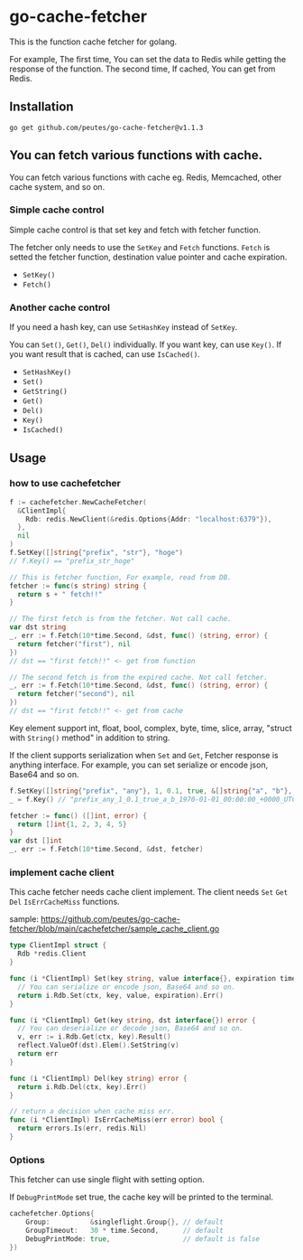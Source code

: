 # go-cache-fetcher

This is the function cache fetcher for golang.

For example, The first time, You can set the data to Redis while getting the response of the function.
The second time, If cached, You can get from Redis.


## Installation

```
go get github.com/peutes/go-cache-fetcher@v1.1.3
```

## You can fetch various functions with cache.

You can fetch various functions with cache eg. Redis, Memcached, other cache system, and so on.

### Simple cache control

Simple cache control is that set key and fetch with fetcher function.

The fetcher only needs to use the `SetKey` and `Fetch` functions.
`Fetch` is setted the fetcher function, destination value pointer and cache expiration.  

- `SetKey()`
- `Fetch()`

### Another cache control
If you need a hash key, can use `SetHashKey` instead of `SetKey`.

You can `Set()`, `Get()`, `Del()` individually. If you want key, can use `Key()`. If you want result that is cached, can use `IsCached()`.

- `SetHashKey()`
- `Set()`
- `GetString()`
- `Get()`
- `Del()`
- `Key()`
- `IsCached()`


## Usage

### how to use cachefetcher

```go
f := cachefetcher.NewCacheFetcher(
  &ClientImpl{
    Rdb: redis.NewClient(&redis.Options{Addr: "localhost:6379"}),
  },
  nil
)
f.SetKey([]string{"prefix", "str"}, "hoge")
// f.Key() == "prefix_str_hoge"

// This is fetcher function, For example, read from DB.
fetcher := func(s string) string {
  return s + " fetch!!"
}

// The first fetch is from the fetcher. Not call cache.
var dst string
_, err := f.Fetch(10*time.Second, &dst, func() (string, error) {
  return fetcher("first"), nil
})
// dst == "first fetch!!" <- get from function

// The second fetch is from the expired cache. Not call fetcher.
_, err := f.Fetch(10*time.Second, &dst, func() (string, error) {
  return fetcher("second"), nil
})
// dst == "first fetch!!" <- get from cache

```

Key element support int, float, bool, complex, byte, time, slice, array, "struct with `String()` method" in addition to string.

If the client supports serialization when `Set` and `Get`, Fetcher response is anything interface.
For example, you can set serialize or encode json, Base64 and so on.

```go
f.SetKey([]string{"prefix", "any"}, 1, 0.1, true, &[]string{"a", "b"}, time.Unix(0, 0).In(time.UTC))
_ = f.Key() // "prefix_any_1_0.1_true_a_b_1970-01-01_00:00:00_+0000_UTC"

fetcher := func() ([]int, error) {
  return []int{1, 2, 3, 4, 5}
}
var dst []int  
_, err := f.Fetch(10*time.Second, &dst, fetcher)

```


### implement cache client

This cache fetcher needs cache client implement. The client needs `Set` `Get` `Del` `IsErrCacheMiss` functions.

sample: https://github.com/peutes/go-cache-fetcher/blob/main/cachefetcher/sample_cache_client.go

```go
type ClientImpl struct {
  Rdb *redis.Client
}

func (i *ClientImpl) Set(key string, value interface{}, expiration time.Duration) error {
  // You can serialize or encode json, Base64 and so on.
  return i.Rdb.Set(ctx, key, value, expiration).Err()
}

func (i *ClientImpl) Get(key string, dst interface{}) error {
  // You can deserialize or decode json, Base64 and so on.
  v, err := i.Rdb.Get(ctx, key).Result()
  reflect.ValueOf(dst).Elem().SetString(v)
  return err
}

func (i *ClientImpl) Del(key string) error {
  return i.Rdb.Del(ctx, key).Err()
} 

// return a decision when cache miss err.
func (i *ClientImpl) IsErrCacheMiss(err error) bool {
  return errors.Is(err, redis.Nil)
}
```

### Options

This fetcher can use single flight with setting option.

If `DebugPrintMode` set true, the cache key will be printed to the terminal.

```go
cachefetcher.Options{
	Group:          &singleflight.Group{}, // default
	GroupTimeout:   30 * time.Second,      // default
	DebugPrintMode: true,                  // default is false
})
```
